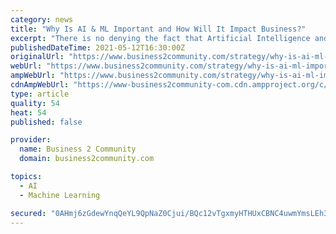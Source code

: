 ```yaml
---
category: news
title: "Why Is AI & ML Important and How Will It Impact Business?"
excerpt: "There is no denying the fact that Artificial Intelligence and Machine Learning are influencing every part of the tech"
publishedDateTime: 2021-05-12T16:30:00Z
originalUrl: "https://www.business2community.com/strategy/why-is-ai-ml-important-and-how-will-it-impact-business-02404860"
webUrl: "https://www.business2community.com/strategy/why-is-ai-ml-important-and-how-will-it-impact-business-02404860"
ampWebUrl: "https://www.business2community.com/strategy/why-is-ai-ml-important-and-how-will-it-impact-business-02404860/amp"
cdnAmpWebUrl: "https://www-business2community-com.cdn.ampproject.org/c/s/www.business2community.com/strategy/why-is-ai-ml-important-and-how-will-it-impact-business-02404860/amp"
type: article
quality: 54
heat: 54
published: false

provider:
  name: Business 2 Community
  domain: business2community.com

topics:
  - AI
  - Machine Learning

secured: "0AHmj6zGdewYnqQeYL9QpNaZ0Cjui/BQc12vTgxmyHTHUxCBNC4uwmYmsLEh3PgvxIuTX81CsYYt77Yw2EAH6CliO+J7slTVszNRFbpWSl5hcimEJE/Fw/bX7DPzuylum6QFHZmuqTmZWOB+hRugpniyKHsP2ZVycWg2eLHcHt0jhet8uMN5XmefXML/OCrsRsW4gFF32lxSw6S5pzQFjK7Bnq+m0WDq6ZwtbymMPoviMV2mbUznHUaIC4wmmdTRTGDewITO9WTr2QFxftlOZuOMmsxaEPHOqVP+O58G7BPbia1Bu2oR3Iin4sIAUrPZzzd6bKODpZQzEsJ0EAo9gf8XyW4h8MqDEKOh743tiTw=;xoD1z6qzwTWgJrTVul4+5w=="
---
```


